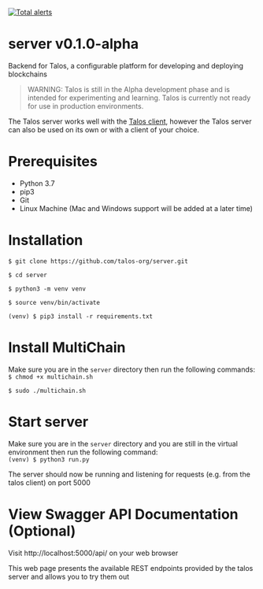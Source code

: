 [![Total alerts](https://img.shields.io/lgtm/alerts/g/talos-org/server.svg?logo=lgtm&logoWidth=18)](https://lgtm.com/projects/g/talos-org/server/alerts/)

# server v0.1.0-alpha

Backend for Talos, a configurable platform for developing and deploying blockchains

> WARNING: Talos is still in the Alpha development phase and is intended for experimenting and learning. Talos is currently not ready for use in production environments.

The Talos server works well with the [Talos client](https://github.com/talos-org/client), however the Talos server can also be used on its own or with a client of your choice.

# Prerequisites
- Python 3.7
- pip3
- Git
- Linux Machine (Mac and Windows support will be added at a later time)

# Installation
`$ git clone https://github.com/talos-org/server.git`

`$ cd server`

`$ python3 -m venv venv`

`$ source venv/bin/activate`

`(venv) $ pip3 install -r requirements.txt`

# Install MultiChain

Make sure you are in the `server` directory then run the following commands:<br>
`$ chmod +x multichain.sh`

`$ sudo ./multichain.sh`

# Start server
Make sure you are in the `server` directory and you are still in the virtual environment then run the following command:<br>
`(venv) $ python3 run.py`

The server should now be running and listening for requests (e.g. from the talos client) on port 5000

# View Swagger API Documentation (Optional)
Visit http://localhost:5000/api/ on your web browser

This web page presents the available REST endpoints provided by the talos server and allows you to try them out
